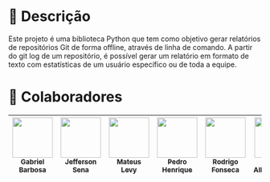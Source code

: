 # 📝 Descrição
Este projeto é uma biblioteca Python que tem como objetivo gerar relatórios de repositórios Git de forma offline, através de linha de comando. A partir do git log de um repositório, é possível gerar um relatório em formato de texto com estatísticas de um usuário específico ou de toda a equipe.
# 🤝 Colaboradores

| [<img src="https://github.com/gabrie1barbosa.png" width=80><br><sub>Gabriel Barbosa</sub>](https://github.com/gabrie1barbosa) |  [<img src="https://github.com/JeffersonSenaa.png" width=80><br><sub>Jefferson Sena</sub>](https://github.com/JeffersonSenaa) | [<img src="https://github.com/mateus9levy.png" width=80><br><sub>Mateus Levy</sub>](https://github.com/mateus9levy) |  [<img src="https://github.com/PedroHhenriq.png" width=80><br><sub>Pedro Henrique</sub>](https://github.com/PedroHhenriq) |  [<img src="https://github.com/rodfon3301.png" width=80><br><sub>Rodrigo Fonseca</sub>](https://github.com/rodfon3301) |   [<img src="https://github.com/Tiago1604.png" width=80><br><sub>Tiago Albuquerque</sub>](https://github.com/Tiago1604) |
| :---: | :---: | :---: |  :---: | :---: | :---: | 

